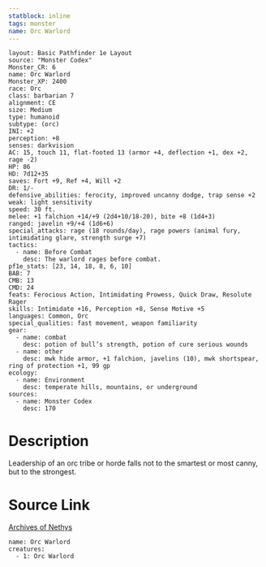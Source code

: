 ```yaml
---
statblock: inline
tags: monster
name: Orc Warlord
---
```

```statblock
layout: Basic Pathfinder 1e Layout
source: "Monster Codex"
Monster_CR: 6
name: Orc Warlord
Monster_XP: 2400
race: Orc
class: barbarian 7
alignment: CE
size: Medium
type: humanoid
subtype: (orc)
INI: +2
perception: +8
senses: darkvision
AC: 15, touch 11, flat-footed 13 (armor +4, deflection +1, dex +2, rage -2)
HP: 86
HD: 7d12+35
saves: Fort +9, Ref +4, Will +2
DR: 1/-
defensive_abilities: ferocity, improved uncanny dodge, trap sense +2
weak: light sensitivity
speed: 30 ft.
melee: +1 falchion +14/+9 (2d4+10/18-20), bite +8 (1d4+3)
ranged: javelin +9/+4 (1d6+6)
special_attacks: rage (18 rounds/day), rage powers (animal fury, intimidating glare, strength surge +7)
tactics:
  - name: Before Combat
    desc: The warlord rages before combat.
pf1e_stats: [23, 14, 18, 8, 6, 10]
BAB: 7
CMB: 13
CMD: 24
feats: Ferocious Action, Intimidating Prowess, Quick Draw, Resolute Rager
skills: Intimidate +16, Perception +8, Sense Motive +5
languages: Common, Orc
special_qualities: fast movement, weapon familiarity
gear:
  - name: combat
    desc: potion of bull’s strength, potion of cure serious wounds
  - name: other
    desc: mwk hide armor, +1 falchion, javelins (10), mwk shortspear, ring of protection +1, 99 gp
ecology:
  - name: Environment
    desc: temperate hills, mountains, or underground
sources:
  - name: Monster Codex
    desc: 170
```
# Description
Leadership of an orc tribe or horde falls not to the smartest or most canny, but to the strongest.
# Source Link
[Archives of Nethys](https://aonprd.com/MonsterDisplay.aspx?ItemName=Orc%20Warlord)
```encounter-table
name: Orc Warlord
creatures:
  - 1: Orc Warlord
```
